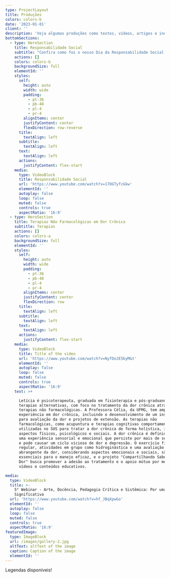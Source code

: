 ```yaml
---
type: ProjectLayout
title: Produções
colors: colors-b
date: '2023-01-01'
client: ''
description: 'Veja algumas produções como textos, vídeos, artigos e indicações.'
bottomSections:
  - type: HeroSection
    title: Responsabilidade Social
    subtitle: "Confira como foi o nosso Dia da Responsabilidade Social! \U0001F31F\U0001F64CAssista ao vídeo e veja o resultado do nosso compromisso em promover mudanças positivas. Gratidão a todos que participaram e contribuíram para essa causa! \U0001F496\U0001F44F"
    actions: []
    colors: colors-b
    backgroundSize: full
    elementId: ''
    styles:
      self:
        height: auto
        width: wide
        padding:
          - pt-36
          - pb-48
          - pl-4
          - pr-4
        alignItems: center
        justifyContent: center
        flexDirection: row-reverse
      title:
        textAlign: left
      subtitle:
        textAlign: left
      text:
        textAlign: left
      actions:
        justifyContent: flex-start
    media:
      type: VideoBlock
      title: Responsabilidade Social
      url: 'https://www.youtube.com/watch?v=17OGTyfcGkw'
      elementId: ''
      autoplay: false
      loop: false
      muted: false
      controls: true
      aspectRatio: '16:9'
  - type: HeroSection
    title: Terapias Não Farmacológicas em Dor Crônica
    subtitle: Terapias
    actions: []
    colors: colors-a
    backgroundSize: full
    elementId: ''
    styles:
      self:
        height: auto
        width: wide
        padding:
          - pt-36
          - pb-48
          - pl-4
          - pr-4
        alignItems: center
        justifyContent: center
        flexDirection: row
      title:
        textAlign: left
      subtitle:
        textAlign: left
      text:
        textAlign: left
      actions:
        justifyContent: flex-start
    media:
      type: VideoBlock
      title: Title of the video
      url: 'https://www.youtube.com/watch?v=NyfDoJE5byM&t'
      elementId: ''
      autoplay: false
      loop: false
      muted: false
      controls: true
      aspectRatio: '16:9'
    text: >+

      Letícia é psicoterapeuta, graduada em fisioterapia e pós-graduanda em
      terapias alternativas, com foco no tratamento da dor crônica através de
      terapias não farmacológicas. A Professora Célia, da UFMG, tem ampla
      experiência em dor crônica, incluindo o desenvolvimento de um instrumento
      para avaliação da dor e projetos de extensão. As terapias não
      farmacológicas, como acupuntura e terapias cognitivas comportamentais, são
      utilizadas no SUS para tratar a dor crônica de forma holística, integrando
      aspectos físicos, psicológicos e sociais. A dor crônica é definida como
      uma experiência sensorial e emocional que persiste por mais de seis meses
      e pode causar um ciclo vicioso de dor e depressão. O exercício físico
      regular, atividades em grupo como hidroginástica e uma avaliação
      abrangente da dor, considerando aspectos emocionais e sociais, são
      essenciais para o manejo eficaz, e o projeto "Compartilhando Saberes em
      Dor" busca promover a adesão ao tratamento e o apoio mútuo por meio de
      vídeos e conteúdos educativos.

media:
  type: VideoBlock
  title: >-
    5° Webinar - Arte, Docência, Pedagogia Crítica e Sistêmica: Por uma Educação
    Significativa
  url: 'https://www.youtube.com/watch?v=hf_JBqXpwGo'
  elementId: ''
  autoplay: false
  loop: false
  muted: false
  controls: true
  aspectRatio: '16:9'
featuredImage:
  type: ImageBlock
  url: /images/gallery-2.jpg
  altText: altText of the image
  caption: Caption of the image
  elementId: ''
---
```

Legendas disponíveis!
